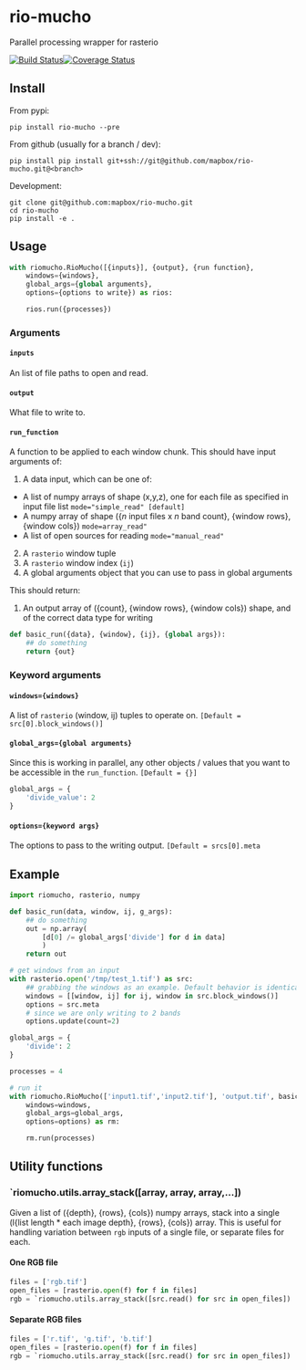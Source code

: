 # rio-mucho
Parallel processing wrapper for rasterio

[![Build Status](https://travis-ci.org/mapbox/rio-mucho.svg?branch=master)](https://travis-ci.org/mapbox/rio-mucho)[![Coverage Status](https://coveralls.io/repos/mapbox/rio-mucho/badge.svg?branch=master&service=github)](https://coveralls.io/github/mapbox/rio-mucho?branch=master)

## Install

From pypi:

`pip install rio-mucho --pre`

From github (usually for a branch / dev):

`pip install pip install git+ssh://git@github.com/mapbox/rio-mucho.git@<branch>`

Development:

```
git clone git@github.com:mapbox/rio-mucho.git
cd rio-mucho
pip install -e .
```

## Usage

```python
with riomucho.RioMucho([{inputs}], {output}, {run function},
    windows={windows},
    global_args={global arguments}, 
    options={options to write}) as rios:

    rios.run({processes})
```

### Arguments

#### `inputs`

An list of file paths to open and read.

#### `output`

What file to write to.

#### `run_function`

A function to be applied to each window chunk. This should have input arguments of:

1. A data input, which can be one of:
 - A list of numpy arrays of shape (x,y,z), one for each file as specified in input file list `mode="simple_read" [default]`
 - A numpy array of shape ({_n_ input files x _n_ band count}, {window rows}, {window cols}) `mode=array_read"`
 - A list of open sources for reading `mode="manual_read"`
2. A `rasterio` window tuple
3. A `rasterio` window index (`ij`)
4. A global arguments object that you can use to pass in global arguments

This should return:

1. An output array of ({count}, {window rows}, {window cols}) shape, and of the correct data type for writing

```python
def basic_run({data}, {window}, {ij}, {global args}):
    ## do something
    return {out}
```

### Keyword arguments

#### `windows={windows}`

A list of `rasterio` (window, ij) tuples to operate on. `[Default = src[0].block_windows()]`

#### `global_args={global arguments}`

Since this is working in parallel, any other objects / values that you want to be accessible in the `run_function`. `[Default = {}]`

```python
global_args = {
    'divide_value': 2
}
```

#### `options={keyword args}`

The options to pass to the writing output. `[Default = srcs[0].meta`

## Example

```python
import riomucho, rasterio, numpy

def basic_run(data, window, ij, g_args):
    ## do something
    out = np.array(
        [d[0] /= global_args['divide'] for d in data]
        )
    return out

# get windows from an input
with rasterio.open('/tmp/test_1.tif') as src:
    ## grabbing the windows as an example. Default behavior is identical.
    windows = [[window, ij] for ij, window in src.block_windows()]
    options = src.meta
    # since we are only writing to 2 bands
    options.update(count=2)

global_args = {
    'divide': 2
}

processes = 4

# run it
with riomucho.RioMucho(['input1.tif','input2.tif'], 'output.tif', basic_run,
    windows=windows,
    global_args=global_args, 
    options=options) as rm:

    rm.run(processes)

```

## Utility functions

### `riomucho.utils.array_stack([array, array, array,...])

Given a list of ({depth}, {rows}, {cols}) numpy arrays, stack into a single (l{list length * each image depth}, {rows}, {cols}) array. This is useful for handling variation between `rgb` inputs of a single file, or separate files for each.

#### One RGB file

```python
files = ['rgb.tif']
open_files = [rasterio.open(f) for f in files]
rgb = `riomucho.utils.array_stack([src.read() for src in open_files])
```

#### Separate RGB files

```python
files = ['r.tif', 'g.tif', 'b.tif']
open_files = [rasterio.open(f) for f in files]
rgb = `riomucho.utils.array_stack([src.read() for src in open_files])
```
